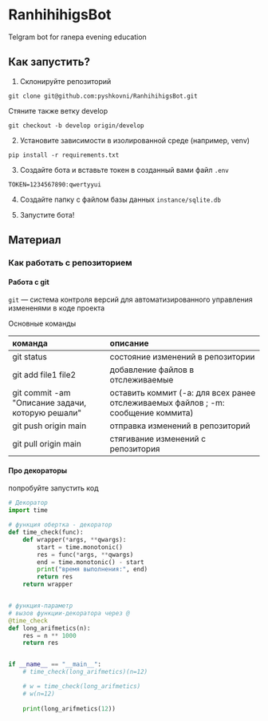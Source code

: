 # RanhihihigsBot
Telgram bot for ranepa evening education

## Как запустить?

1. Склонируйте репозиторий

```
git clone git@github.com:pyshkovni/RanhihihigsBot.git
```

Стяните также ветку develop

```
git checkout -b develop origin/develop
```

2. Установите зависимости в изолированной среде (например, venv)

```
pip install -r requirements.txt
```

3. Создайте бота и вставьте токен в созданный вами файл `.env`

```
TOKEN=1234567890:qwertyyui
```

4. Создайте папку с файлом базы данных `instance/sqlite.db`

5. Запустите бота!

## Материал

### Как работать с репозиторием

#### Работа с git

`git` — система контроля версий для автоматизированного управления измененями в коде проекта

Основные команды

команда | описание
:-- | :--
git status | состояние изменений в репозитории
git add file1 file2 | добавление файлов в отслеживаемые
git commit -am "Описание задачи, которую решали" | оставить коммит (-a: для всех ранее отслеживаемых файлов ; -m: сообщение коммита) 
git push origin main | отправка изменений в репозиторий
git pull origin main | стягивание изменений с репозитория

#### Про декораторы

попробуйте запустить код

```Python
# Декоратор
import time

# функция обертка - декоратор
def time_check(func):
    def wrapper(*args, **qwargs):
        start = time.monotonic()
        res = func(*args, **qwargs)
        end = time.monotonic() - start
        print("время выполнения:", end)
        return res
    return wrapper


# функция-параметр
# вызов функции-декоратора через @
@time_check
def long_arifmetics(n):
    res = n ** 1000
    return res


if __name__ == "__main__":
    # time_check(long_arifmetics)(n=12)

    # w = time_check(long_arifmetics)
    # w(n=12)
    
    print(long_arifmetics(12))
```
